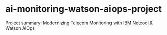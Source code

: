 # ai-monitoring-watson-aiops-project
Project summary: Modernizing Telecom Monitoring with IBM Netcool &amp; Watson AIOps
